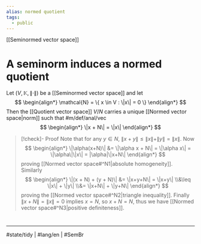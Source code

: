 ```yaml
---
alias: normed quotient
tags:
  - public
---
```

[[Seminormed vector space]]
# A seminorm induces a normed quotient

Let $(V, \mathbb{K}, \|\cdot\|)$ be a [[Seminormed vector space]] and let
$$
\begin{align*}
\mathcal{N} = \{ x \in V : \|x\| = 0 \}
\end{align*}
$$
Then the [[Quotient vector space]] $V / N$ carries a unique [[Normed vector space|norm]] such that #m/def/anal/vec
$$
\begin{align*}
\|x + N\| = \|x\|
\end{align*}
$$

> [!check]- Proof
> Note that for any $y \in N$, $\|x+y\| \leq \|x\| + \|y\| = \|x\|$.
> Now
> $$
> \begin{align*}
> \|\alpha(x+N)\| &= \|\alpha x + N\| = \|\alpha x\| = \|\alpha\|\|x\| = |\alpha|\|x+N\|
> \end{align*}
> $$
> proving [[Normed vector space#^N1|absolute homogeneity]].
> Similarly
> $$
> \begin{align*}
> \|(x + N) + (y + N)\| &= \|x+y+N\| = \|x+y\| \\&\leq \|x\| + \|y\| \\&= \|x+N\| + \|y+N\|
> \end{align*}
> $$
> proving the [[Normed vector space#^N2|triangle inequality]].
> Finally $\|x + N\| = \|x\| = 0$ implies $x = N$,
> so $x+N = N$, thus we have [[Normed vector space#^N3|positive definiteness]]. <span class="QED"/>


#
---
#state/tidy | #lang/en | #SemBr

